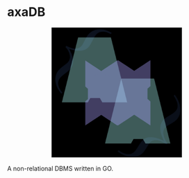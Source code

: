 # axaDB

<p align="center">
  <img src="/resources/logo.png" width=300px>
</p>

A non-relational DBMS written in GO.
